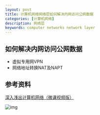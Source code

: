 ```yaml
---
layout: post
title: 计算机网络网络层如何解决内网访问公网数据
categories: [计算机网络]
description: 网络层
keywords: computer networks network layer 
---
```


## 如何解决内网访问公网数据

+ 虚拟专用网VPN
+ 网络地址转换NAT及NAPT

## 参考资料

[深入浅出计算机网络（微课视频版）](http://www.tup.tsinghua.edu.cn/booksCenter/book_09342101.html)

![img](https://wendaocsmaster.github.io/images/blog/093421-01.jpg)

